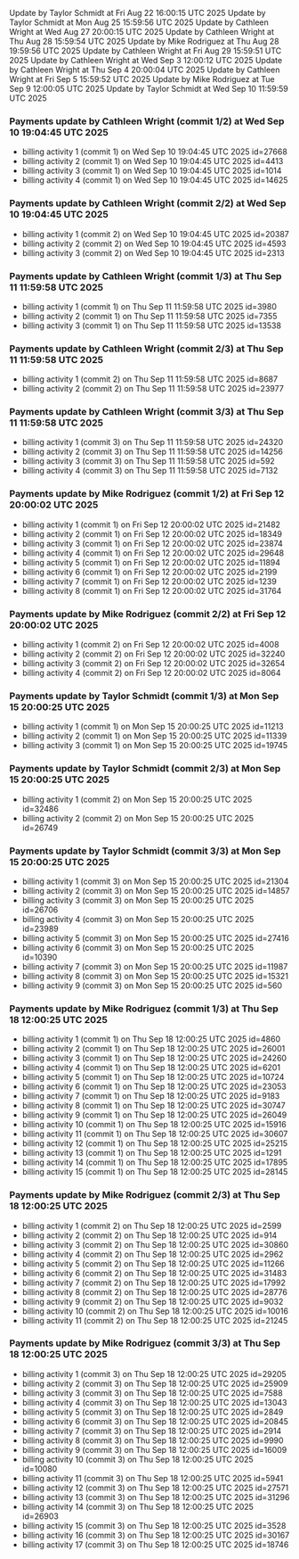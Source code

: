 Update by Taylor Schmidt at Fri Aug 22 16:00:15 UTC 2025
Update by Taylor Schmidt at Mon Aug 25 15:59:56 UTC 2025
Update by Cathleen Wright at Wed Aug 27 20:00:15 UTC 2025
Update by Cathleen Wright at Thu Aug 28 15:59:54 UTC 2025
Update by Mike Rodriguez at Thu Aug 28 19:59:56 UTC 2025
Update by Cathleen Wright at Fri Aug 29 15:59:51 UTC 2025
Update by Cathleen Wright at Wed Sep  3 12:00:12 UTC 2025
Update by Cathleen Wright at Thu Sep  4 20:00:04 UTC 2025
Update by Cathleen Wright at Fri Sep  5 15:59:52 UTC 2025
Update by Mike Rodriguez at Tue Sep  9 12:00:05 UTC 2025
Update by Taylor Schmidt at Wed Sep 10 11:59:59 UTC 2025

### Payments update by Cathleen Wright (commit 1/2) at Wed Sep 10 19:04:45 UTC 2025
- billing activity 1 (commit 1) on Wed Sep 10 19:04:45 UTC 2025 id=27668
- billing activity 2 (commit 1) on Wed Sep 10 19:04:45 UTC 2025 id=4413
- billing activity 3 (commit 1) on Wed Sep 10 19:04:45 UTC 2025 id=1014
- billing activity 4 (commit 1) on Wed Sep 10 19:04:45 UTC 2025 id=14625

### Payments update by Cathleen Wright (commit 2/2) at Wed Sep 10 19:04:45 UTC 2025
- billing activity 1 (commit 2) on Wed Sep 10 19:04:45 UTC 2025 id=20387
- billing activity 2 (commit 2) on Wed Sep 10 19:04:45 UTC 2025 id=4593
- billing activity 3 (commit 2) on Wed Sep 10 19:04:45 UTC 2025 id=2313

### Payments update by Cathleen Wright (commit 1/3) at Thu Sep 11 11:59:58 UTC 2025
- billing activity 1 (commit 1) on Thu Sep 11 11:59:58 UTC 2025 id=3980
- billing activity 2 (commit 1) on Thu Sep 11 11:59:58 UTC 2025 id=7355
- billing activity 3 (commit 1) on Thu Sep 11 11:59:58 UTC 2025 id=13538

### Payments update by Cathleen Wright (commit 2/3) at Thu Sep 11 11:59:58 UTC 2025
- billing activity 1 (commit 2) on Thu Sep 11 11:59:58 UTC 2025 id=8687
- billing activity 2 (commit 2) on Thu Sep 11 11:59:58 UTC 2025 id=23977

### Payments update by Cathleen Wright (commit 3/3) at Thu Sep 11 11:59:58 UTC 2025
- billing activity 1 (commit 3) on Thu Sep 11 11:59:58 UTC 2025 id=24320
- billing activity 2 (commit 3) on Thu Sep 11 11:59:58 UTC 2025 id=14256
- billing activity 3 (commit 3) on Thu Sep 11 11:59:58 UTC 2025 id=592
- billing activity 4 (commit 3) on Thu Sep 11 11:59:58 UTC 2025 id=7132

### Payments update by Mike Rodriguez (commit 1/2) at Fri Sep 12 20:00:02 UTC 2025
- billing activity 1 (commit 1) on Fri Sep 12 20:00:02 UTC 2025 id=21482
- billing activity 2 (commit 1) on Fri Sep 12 20:00:02 UTC 2025 id=18349
- billing activity 3 (commit 1) on Fri Sep 12 20:00:02 UTC 2025 id=23874
- billing activity 4 (commit 1) on Fri Sep 12 20:00:02 UTC 2025 id=29648
- billing activity 5 (commit 1) on Fri Sep 12 20:00:02 UTC 2025 id=11894
- billing activity 6 (commit 1) on Fri Sep 12 20:00:02 UTC 2025 id=2199
- billing activity 7 (commit 1) on Fri Sep 12 20:00:02 UTC 2025 id=1239
- billing activity 8 (commit 1) on Fri Sep 12 20:00:02 UTC 2025 id=31764

### Payments update by Mike Rodriguez (commit 2/2) at Fri Sep 12 20:00:02 UTC 2025
- billing activity 1 (commit 2) on Fri Sep 12 20:00:02 UTC 2025 id=4008
- billing activity 2 (commit 2) on Fri Sep 12 20:00:02 UTC 2025 id=32240
- billing activity 3 (commit 2) on Fri Sep 12 20:00:02 UTC 2025 id=32654
- billing activity 4 (commit 2) on Fri Sep 12 20:00:02 UTC 2025 id=8064

### Payments update by Taylor Schmidt (commit 1/3) at Mon Sep 15 20:00:25 UTC 2025
- billing activity 1 (commit 1) on Mon Sep 15 20:00:25 UTC 2025 id=11213
- billing activity 2 (commit 1) on Mon Sep 15 20:00:25 UTC 2025 id=11339
- billing activity 3 (commit 1) on Mon Sep 15 20:00:25 UTC 2025 id=19745

### Payments update by Taylor Schmidt (commit 2/3) at Mon Sep 15 20:00:25 UTC 2025
- billing activity 1 (commit 2) on Mon Sep 15 20:00:25 UTC 2025 id=32486
- billing activity 2 (commit 2) on Mon Sep 15 20:00:25 UTC 2025 id=26749

### Payments update by Taylor Schmidt (commit 3/3) at Mon Sep 15 20:00:25 UTC 2025
- billing activity 1 (commit 3) on Mon Sep 15 20:00:25 UTC 2025 id=21304
- billing activity 2 (commit 3) on Mon Sep 15 20:00:25 UTC 2025 id=14857
- billing activity 3 (commit 3) on Mon Sep 15 20:00:25 UTC 2025 id=26706
- billing activity 4 (commit 3) on Mon Sep 15 20:00:25 UTC 2025 id=23989
- billing activity 5 (commit 3) on Mon Sep 15 20:00:25 UTC 2025 id=27416
- billing activity 6 (commit 3) on Mon Sep 15 20:00:25 UTC 2025 id=10390
- billing activity 7 (commit 3) on Mon Sep 15 20:00:25 UTC 2025 id=11987
- billing activity 8 (commit 3) on Mon Sep 15 20:00:25 UTC 2025 id=15321
- billing activity 9 (commit 3) on Mon Sep 15 20:00:25 UTC 2025 id=560

### Payments update by Mike Rodriguez (commit 1/3) at Thu Sep 18 12:00:25 UTC 2025
- billing activity 1 (commit 1) on Thu Sep 18 12:00:25 UTC 2025 id=4860
- billing activity 2 (commit 1) on Thu Sep 18 12:00:25 UTC 2025 id=26001
- billing activity 3 (commit 1) on Thu Sep 18 12:00:25 UTC 2025 id=24260
- billing activity 4 (commit 1) on Thu Sep 18 12:00:25 UTC 2025 id=6201
- billing activity 5 (commit 1) on Thu Sep 18 12:00:25 UTC 2025 id=10724
- billing activity 6 (commit 1) on Thu Sep 18 12:00:25 UTC 2025 id=23053
- billing activity 7 (commit 1) on Thu Sep 18 12:00:25 UTC 2025 id=9183
- billing activity 8 (commit 1) on Thu Sep 18 12:00:25 UTC 2025 id=30747
- billing activity 9 (commit 1) on Thu Sep 18 12:00:25 UTC 2025 id=26049
- billing activity 10 (commit 1) on Thu Sep 18 12:00:25 UTC 2025 id=15916
- billing activity 11 (commit 1) on Thu Sep 18 12:00:25 UTC 2025 id=30607
- billing activity 12 (commit 1) on Thu Sep 18 12:00:25 UTC 2025 id=25215
- billing activity 13 (commit 1) on Thu Sep 18 12:00:25 UTC 2025 id=1291
- billing activity 14 (commit 1) on Thu Sep 18 12:00:25 UTC 2025 id=17895
- billing activity 15 (commit 1) on Thu Sep 18 12:00:25 UTC 2025 id=28145

### Payments update by Mike Rodriguez (commit 2/3) at Thu Sep 18 12:00:25 UTC 2025
- billing activity 1 (commit 2) on Thu Sep 18 12:00:25 UTC 2025 id=2599
- billing activity 2 (commit 2) on Thu Sep 18 12:00:25 UTC 2025 id=914
- billing activity 3 (commit 2) on Thu Sep 18 12:00:25 UTC 2025 id=30860
- billing activity 4 (commit 2) on Thu Sep 18 12:00:25 UTC 2025 id=2962
- billing activity 5 (commit 2) on Thu Sep 18 12:00:25 UTC 2025 id=11266
- billing activity 6 (commit 2) on Thu Sep 18 12:00:25 UTC 2025 id=31483
- billing activity 7 (commit 2) on Thu Sep 18 12:00:25 UTC 2025 id=17992
- billing activity 8 (commit 2) on Thu Sep 18 12:00:25 UTC 2025 id=28776
- billing activity 9 (commit 2) on Thu Sep 18 12:00:25 UTC 2025 id=9032
- billing activity 10 (commit 2) on Thu Sep 18 12:00:25 UTC 2025 id=10016
- billing activity 11 (commit 2) on Thu Sep 18 12:00:25 UTC 2025 id=21245

### Payments update by Mike Rodriguez (commit 3/3) at Thu Sep 18 12:00:25 UTC 2025
- billing activity 1 (commit 3) on Thu Sep 18 12:00:25 UTC 2025 id=29205
- billing activity 2 (commit 3) on Thu Sep 18 12:00:25 UTC 2025 id=25909
- billing activity 3 (commit 3) on Thu Sep 18 12:00:25 UTC 2025 id=7588
- billing activity 4 (commit 3) on Thu Sep 18 12:00:25 UTC 2025 id=13043
- billing activity 5 (commit 3) on Thu Sep 18 12:00:25 UTC 2025 id=2849
- billing activity 6 (commit 3) on Thu Sep 18 12:00:25 UTC 2025 id=20845
- billing activity 7 (commit 3) on Thu Sep 18 12:00:25 UTC 2025 id=2914
- billing activity 8 (commit 3) on Thu Sep 18 12:00:25 UTC 2025 id=9990
- billing activity 9 (commit 3) on Thu Sep 18 12:00:25 UTC 2025 id=16009
- billing activity 10 (commit 3) on Thu Sep 18 12:00:25 UTC 2025 id=10080
- billing activity 11 (commit 3) on Thu Sep 18 12:00:25 UTC 2025 id=5941
- billing activity 12 (commit 3) on Thu Sep 18 12:00:25 UTC 2025 id=27571
- billing activity 13 (commit 3) on Thu Sep 18 12:00:25 UTC 2025 id=31296
- billing activity 14 (commit 3) on Thu Sep 18 12:00:25 UTC 2025 id=26903
- billing activity 15 (commit 3) on Thu Sep 18 12:00:25 UTC 2025 id=3528
- billing activity 16 (commit 3) on Thu Sep 18 12:00:25 UTC 2025 id=30167
- billing activity 17 (commit 3) on Thu Sep 18 12:00:25 UTC 2025 id=18746
